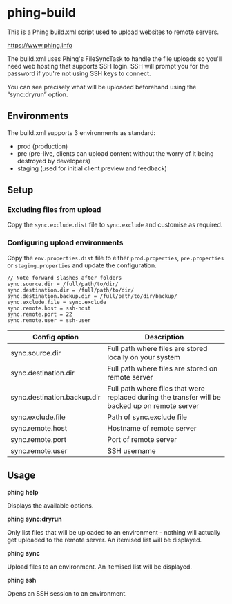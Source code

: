 # phing-build

This is a Phing build.xml script used to upload websites to remote servers.

https://www.phing.info

The build.xml uses Phing's FileSyncTask to handle the file uploads so you'll need web hosting that supports SSH login.
SSH will prompt you for the password if you're not using SSH keys to connect.

You can see precisely what will be uploaded beforehand using the “sync:dryrun” option.

## Environments

The build.xml supports 3 environments as standard:

* prod (production)
* pre (pre-live, clients can upload content without the worry of it being destroyed by developers)
* staging (used for initial client preview and feedback)

## Setup

### Excluding files from upload

Copy the `sync.exclude.dist` file to `sync.exclude` and customise as required.

### Configuring upload environments

Copy the `env.properties.dist` file to either `prod.properties`, `pre.properties` or `staging.properties` and update the configuration.

```
// Note forward slashes after folders
sync.source.dir = /full/path/to/dir/
sync.destination.dir = /full/path/to/dir/
sync.destination.backup.dir = /full/path/to/dir/backup/
sync.exclude.file = sync.exclude
sync.remote.host = ssh-host
sync.remote.port = 22
sync.remote.user = ssh-user
```

| Config option | Description |
| ------------- | -----|
| sync.source.dir | Full path where files are stored locally on your system |
| sync.destination.dir | Full path where files are stored on remote server |
| sync.destination.backup.dir | Full path where files that were replaced during the transfer will be backed up on remote server |
| sync.exclude.file | Path of sync.exclude file |
| sync.remote.host | Hostname of remote server |
| sync.remote.port | Port of remote server |
| sync.remote.user | SSH username |


## Usage

**phing help**

Displays the available options.

**phing sync:dryrun**

Only list files that will be uploaded to an environment - nothing will actually get uploaded to the remote server. An itemised list will be displayed.

**phing sync**

Upload files to an environment. An itemised list will be displayed.

**phing ssh**

Opens an SSH session to an environment.
